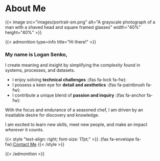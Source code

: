 # About Me

{{< image src="images/portrait-sm.png" alt="A grayscale photograph of a man with a shaved head and square framed glasses" width="40%" height="40%" >}}

{{< admonition type=info title="Hi there!" >}}
### My name is  Logan Senko,

I create meaning and insight by simplifying the complexity found in systems, processes, and datasets.
* I enjoy solving **technical challenges** :(fas fa-lock fa-fw):
* I possess a keen eye for **detail and aesthetics** :(fas fa-paintbrush fa-fw):
* I contribute a unique blend of **passion and inquiry** :(fas fa-anchor fa-fw):

With the focus and endurance of a seasoned chef, I am driven by an insatiable desire for discovery and knowledge.


I am excited to learn new skills, meet new people, and make an impact *wherever* it counts. 

{{< style "text-align: right; font-size: 17pt;" >}} :(fas fa-envelope fa-fw):[Contact Me](mailto:lsenk390@mtroyal.ca) {{< /style >}}

{{< /admonition >}}

